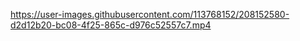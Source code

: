 https://user-images.githubusercontent.com/113768152/208152580-d2d12b20-bc08-4f25-865c-d976c52557c7.mp4
